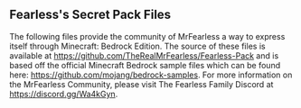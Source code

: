 ## Fearless's Secret Pack Files

The following files provide the community of MrFearless a way to express itself through Minecraft: Bedrock Edition. The source of these files is available at https://github.com/TheRealMrFearless/Fearless-Pack and is based off the official Minecraft Bedrock sample files which can be found here: https://github.com/mojang/bedrock-samples. For more information on the MrFearless Community, please visit The Fearless Family Discord at https://discord.gg/Wa4kGyn. 

